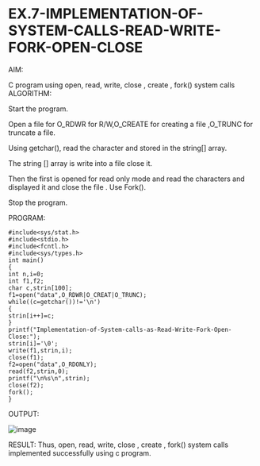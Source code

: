# EX.7-IMPLEMENTATION-OF-SYSTEM-CALLS-READ-WRITE-FORK-OPEN-CLOSE

AIM:

C program using open, read, write, close , create , fork() system calls
ALGORITHM:

Start the program.

Open a file for O_RDWR for R/W,O_CREATE for creating a file ,O_TRUNC for truncate a file.

Using getchar(), read the character and stored in the string[] array.

The string [] array is write into a file close it.

Then the first is opened for read only mode and read the characters and displayed it and close the file
.
Use Fork().

Stop the program.

PROGRAM:
```
#include<sys/stat.h> 
#include<stdio.h> 
#include<fcntl.h> 
#include<sys/types.h> 
int main() 
{ 
int n,i=0; 
int f1,f2; 
char c,strin[100]; 
f1=open("data",O_RDWR|O_CREAT|O_TRUNC); 
while((c=getchar())!='\n') 
{ 
strin[i++]=c; 
}
printf("Implementation-of-System-calls-as-Read-Write-Fork-Open-Close:");
strin[i]='\0'; 
write(f1,strin,i); 
close(f1); 
f2=open("data",O_RDONLY); 
read(f2,strin,0); 
printf("\n%s\n",strin); 
close(f2); 
fork(); 
}
```

OUTPUT:

![image](https://github.com/Subhikshaa13/EX.7-IMPLEMENTATION-OF-SYSTEM-CALLS-READ-WRITE-FORK-OPEN-CLOSE/assets/118787344/7852d177-c89f-4e82-805c-7ea423b88209)


RESULT:
Thus, open, read, write, close , create , fork() system calls implemented successfully using c program.
